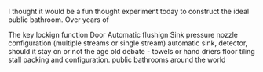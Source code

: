 
I thought it would be a fun thought experiment today to construct the ideal public bathroom. Over years of 

The key lockign function
Door 
Automatic flushign
Sink pressure
nozzle configuration (multiple streams or single stream)
automatic sink, detector, should it stay on or not
the age old debate - towels or hand driers
floor tiling
stall packing and configuration.
public bathrooms around the world 